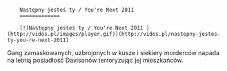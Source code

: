 
        Następny jesteś ty / You're Next 2011 
        =============
        
        [![Następny jesteś ty / You're Next 2011 ](http://vidos.pl/images/player.gif)](http://vidos.pl/nastepny-jestes-ty-you-re-next-2011)
        
        
 Gang zamaskowanych, uzbrojonych w kusze i siekiery morderców napada na letnią posiadłość Davisonów terroryzując jej mieszkańców.
    